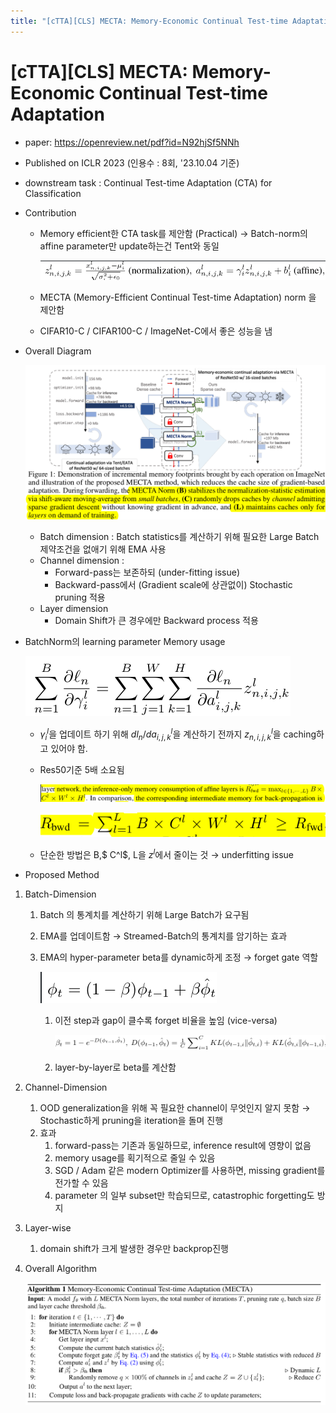 ```yaml
---
title: "[cTTA][CLS] MECTA: Memory-Economic Continual Test-time Adaptation"
---
```

# [cTTA][CLS] MECTA: Memory-Economic Continual Test-time Adaptation

- paper:  https://openreview.net/pdf?id=N92hjSf5NNh

- Published on ICLR 2023 (인용수 : 8회, '23.10.04 기준)

- downstream task : Continual Test-time Adaptation (CTA) for Classification

- Contribution

  - Memory efficient한 CTA task를 제안함 (Practical) → Batch-norm의 affine parameter만 update하는건 Tent와 동일

    ![](../images/2024-01-17/%EC%8A%A4%ED%81%AC%EB%A6%B0%EC%83%B7%202024-01-17%2023-18-46.png)

  - MECTA (Memory-Efficient Continual Test-time Adaptation) norm 을 제안함

  - CIFAR10-C / CIFAR100-C / ImageNet-C에서 좋은 성능을 냄

- Overall Diagram

  ![](../images/2024-01-17/%EC%8A%A4%ED%81%AC%EB%A6%B0%EC%83%B7%202024-01-17%2023-19-25.png)

  - Batch dimension : Batch statistics를 계산하기 위해 필요한 Large Batch 제약조건을 없애기 위해 EMA 사용
  - Channel dimension : 
    - Forward-pass는 보존하되 (under-fitting issue)
    - Backward-pass에서 (Gradient scale에 상관없이) Stochastic pruning 적용
  - Layer dimension
    - Domain Shift가 큰 경우에만 Backward process 적용

- BatchNorm의 learning parameter Memory usage

  ![](../images/2024-01-17/%EC%8A%A4%ED%81%AC%EB%A6%B0%EC%83%B7%202024-01-17%2023-20-39.png)

  - $\gamma_i^l$을 업데이트 하기 위해 $dl_n/da_{i,j,k}^l$을 계산하기 전까지 $z_{n,i,j,k}^l$을 caching하고 있어야 함. 

  - Res50기준 5배 소요됨

    ![](../images/2024-01-17/%EC%8A%A4%ED%81%AC%EB%A6%B0%EC%83%B7%202024-01-17%2023-21-50.png)

    ![](../images/2024-01-17/%EC%8A%A4%ED%81%AC%EB%A6%B0%EC%83%B7%202024-01-17%2023-22-07.png)

  - 단순한 방법은 B,$ C^l$, L을 $z^l$에서 줄이는 것 → underfitting issue

- Proposed Method

1. Batch-Dimension

   1. Batch 의 통계치를 계산하기 위해 Large Batch가 요구됨

   2. EMA를 업데이트함 → Streamed-Batch의 통계치를 암기하는 효과

   3. EMA의 hyper-parameter beta를 dynamic하게 조정 → forget gate 역할 

      ![](../images/2024-01-17/%EC%8A%A4%ED%81%AC%EB%A6%B0%EC%83%B7%202024-01-17%2023-22-44.png)

      1. 이전 step과 gap이 클수록 forget 비율을 높임 (vice-versa)

         ![](../images/2024-01-17/%EC%8A%A4%ED%81%AC%EB%A6%B0%EC%83%B7%202024-01-17%2023-23-07.png)

      2. layer-by-layer로 beta를 계산함

2. Channel-Dimension

   1. OOD generalization을 위해 꼭 필요한 channel이 무엇인지 알지 못함 → Stochastic하게 pruning을 iteration을 돌며 진행
   2. 효과
      1. forward-pass는 기존과 동일하므로, inference result에 영향이 없음
      2. memory usage를 획기적으로 줄일 수 있음
      3. SGD / Adam 같은 modern Optimizer를 사용하면, missing gradient를 전가할 수 있음
      4. parameter 의 일부 subset만 학습되므로, catastrophic forgetting도 방지

3. Layer-wise

   1. domain shift가 크게 발생한 경우만 backprop진행

4. Overall Algorithm

   ![](../images/2024-01-17/%EC%8A%A4%ED%81%AC%EB%A6%B0%EC%83%B7%202024-01-17%2023-24-08.png)
